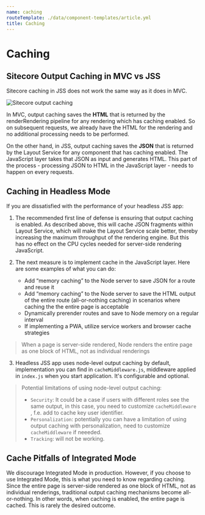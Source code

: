 ```yaml
---
name: caching
routeTemplate: ./data/component-templates/article.yml
title: Caching
---
```


# Caching

## Sitecore Output Caching in MVC vs JSS
Sitecore caching in JSS does not work the same way as it does in MVC.

![Sitecore output caching](/assets/img/sitecore-output-caching.png)

In MVC, output caching saves the **HTML** that is returned by the renderRendering pipeline for any rendering which has caching enabled. So on subsequent requests, we already have the HTML for the rendering and no additional processing needs to be performed.

On the other hand, in JSS, output caching saves the **JSON** that is returned by the Layout Service for any component that has caching enabled. The JavaScript layer takes that JSON as input and generates HTML. This part of the process - processing JSON to HTML in the JavaScript layer - needs to happen on every requests.

## Caching in Headless Mode
If you are dissatisfied with the performance of your headless JSS app:

1. The recommended first line of defense is ensuring that output caching is enabled. As described above, this will cache JSON fragments within Layout Service, which will make the Layout Service scale better, thereby increasing the maximum throughput of the rendering engine. But this has no effect on the CPU cycles needed for server-side rendering JavaScript.

2. The next measure is to implement cache in the JavaScript layer. Here are some examples of what you can do:
    - Add “memory caching” to the Node server to save JSON for a route and reuse it
    - Add “memory caching” to the Node server to save the HTML output of the entire route (all-or-nothing caching) in scenarios where caching the the entire page is acceptable
    - Dynamically prerender routes and save to Node memory on a regular interval
    - If implementing a PWA, utilize service workers and browser cache strategies

> When a page is server-side rendered, Node renders the entire page as one block of HTML, not as individual renderings

3. Headless JSS app uses node-level output caching by default, implementation you can find in `cacheMiddleware.js`, middleware applied in `index.js` when you start application. It's configurable and optional.

> Potential limitations of using node-level output caching:
> - `Security`: It could be a case if users with different roles see the same output, in this case, you need to customize `cacheMiddleware` , f.e. add to cache key user identifier.
> - `Personalization`: potentially you can have a limitation of using output caching with personalization, need to customize `cacheMiddleware` if neeeded.
> - `Tracking`: will not be working.

## Cache Pitfalls of Integrated Mode

We discourage Integrated Mode in production. However, if you choose to use Integrated Mode, this is what you need to know regarding caching. Since the entire page is server-side rendered as one block of HTML, not as individual renderings, traditional output caching mechanisms become all-or-nothing. In other words, when caching is enabled, the entire page is cached. This is rarely the desired outcome.

